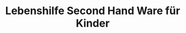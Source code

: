 ---
title: "Lebenshilfe Second Hand Ware für Kinder"
url: /telfs/lebenshilfe-second-hand-ware-fuer-kinder/
shop: Gebrauchtwaren
---